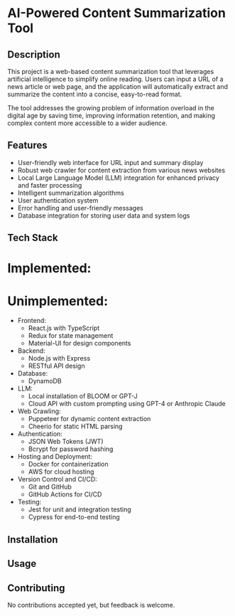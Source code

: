 # AI-Powered Content Summarization Tool

## Description

This project is a web-based content summarization tool that leverages artificial intelligence to simplify online reading. Users can input a URL of a news article or web page, and the application will automatically extract and summarize the content into a concise, easy-to-read format.

The tool addresses the growing problem of information overload in the digital age by saving time, improving information retention, and making complex content more accessible to a wider audience.

## Features

- User-friendly web interface for URL input and summary display
- Robust web crawler for content extraction from various news websites
- Local Large Language Model (LLM) integration for enhanced privacy and faster processing
- Intelligent summarization algorithms
- User authentication system
- Error handling and user-friendly messages
- Database integration for storing user data and system logs

## Tech Stack
# Implemented:

# Unimplemented:
- Frontend:
  - React.js with TypeScript
  - Redux for state management
  - Material-UI for design components
- Backend:
  - Node.js with Express
  - RESTful API design
- Database:
  - DynamoDB
- LLM:
  - Local installation of BLOOM or GPT-J
  - Cloud API with custom prompting using GPT-4 or Anthropic Claude
- Web Crawling:
  - Puppeteer for dynamic content extraction
  - Cheerio for static HTML parsing
- Authentication:
  - JSON Web Tokens (JWT)
  - Bcrypt for password hashing
- Hosting and Deployment:
  - Docker for containerization
  - AWS for cloud hosting
- Version Control and CI/CD:
  - Git and GitHub
  - GitHub Actions for CI/CD
- Testing:
  - Jest for unit and integration testing
  - Cypress for end-to-end testing

## Installation


## Usage


## Contributing

No contributions accepted yet, but feedback is welcome.